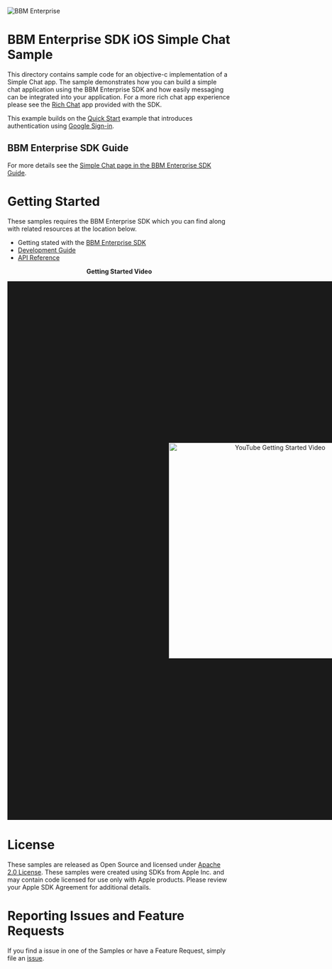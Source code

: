 ![BBM Enterprise](http://help.blackberry.com/resources/images/products/enterprise-bbm-sdk.png)

# BBM Enterprise SDK iOS Simple Chat Sample

This directory contains sample code for an objective-c implementation of a 
Simple Chat app.  The sample demonstrates how you can build a simple chat
application using the BBM Enterprise SDK and how easily messaging can be integrated
into your application.  For a more rich chat app experience please see the
[Rich Chat](https://developer.blackberry.com/files/bbm-enterprise/documents/guide/html/examples/ios/RichChat/README.html)
app provided with the SDK.

This example builds on the [Quick Start](../QuickStart/README.md) example that
introduces authentication using [Google Sign-in](https://developers.google.com/identity/).

## BBM Enterprise SDK Guide 
For more details see the 
[Simple Chat page in the BBM Enterprise SDK Guide](https://developer.blackberry.com/files/bbm-enterprise/documents/guide/html/examples/ios/SimpleChat/README.html).

# Getting Started

These samples requires the BBM Enterprise SDK which you can find along with related resources at the location below.
    
* Getting stated with the [BBM Enterprise SDK](https://developers.blackberry.com/us/en/products/blackberry-bbm-enterprise-sdk.html)
* [Development Guide](https://developer.blackberry.com/files/bbm-enterprise/documents/guide/html/index.html)
* [API Reference](https://developer.blackberry.com/files/bbm-enterprise/documents/guide/reference/ios/index.html)

<p align="center">
 <b>Getting Started Video</b>
</p>
<p align="center">
    <a href="http://www.youtube.com/watch?feature=player_embedded&v=9A5fbfFTEo0"
      target="_blank"><img src="http://img.youtube.com/vi/9A5fbfFTEo0/0.jpg" 
      alt="YouTube Getting Started Video" width="486" height="" border="364"/></a>
</p>

# License

These samples are released as Open Source and licensed under
[Apache 2.0 License](http://www.apache.org/licenses/LICENSE-2.0.html). 
These samples were created using SDKs from Apple Inc. and may contain code
licensed for use only with Apple products. Please review your Apple SDK
Agreement for additional details.

# Reporting Issues and Feature Requests

If you find a issue in one of the Samples or have a Feature Request, simply file an [issue](https://github.com/blackberry/bbme-sdk-ios-samples/issues).
